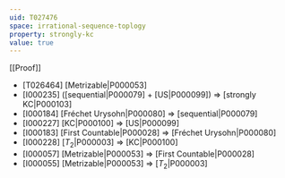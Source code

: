 ```yaml
---
uid: T027476
space: irrational-sequence-toplogy
property: strongly-kc
value: true
---
```

[[Proof]]

* [T026464] [Metrizable|P000053]
* [I000235] ([sequential|P000079] + [US|P000099]) => [strongly KC|P000103]
* [I000184] [Fréchet Urysohn|P000080] => [sequential|P000079]
* [I000227] [KC|P000100] => [US|P000099]
* [I000183] [First Countable|P000028] => [Fréchet Urysohn|P000080]
* [I000228] [$T_2$|P000003] => [KC|P000100]
* [I000057] [Metrizable|P000053] => [First Countable|P000028]
* [I000055] [Metrizable|P000053] => [$T_2$|P000003]

